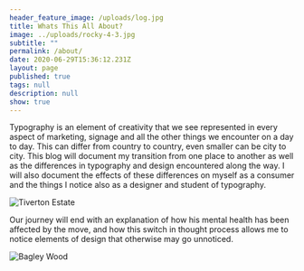 ```yaml
---
header_feature_image: /uploads/log.jpg
title: Whats This All About?
image: ../uploads/rocky-4-3.jpg
subtitle: ""
permalink: /about/
date: 2020-06-29T15:36:12.231Z
layout: page
published: true
tags: null
description: null
show: true
---
```

Typography is an element of creativity that we see represented in every aspect of marketing, signage and all the other things we encounter on a day to day. This can differ from country to country, even smaller can be city to city. This blog will document my transition from one place to another as well as the differences in typography and design encountered along the way. I will also document the effects of these differences on myself as a consumer and the things I notice also as a designer and student of typography.



![Tiverton Estate](https://www.flickriver.com/photos/nicohogg/27815643601/ "The Beginning ")



Our journey will end with an explanation of how his mental health has been affected by the move,  and how this switch in thought process allows me to notice elements of design that otherwise may go unnoticed. 

![Bagley Wood](../uploads/middle-parting.jpg "Bagley Wood")